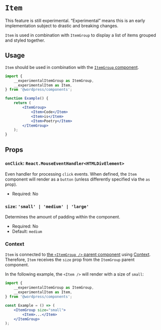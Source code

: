 # `Item`

<div class="callout callout-alert">
This feature is still experimental. “Experimental” means this is an early implementation subject to drastic and breaking changes.
</div>

`Item` is used in combination with `ItemGroup` to display a list of items grouped and styled together.

## Usage

`Item` should be used in combination with the [`ItemGroup` component](/packages/components/src/item-group/item-group/README.md).

```jsx
import {
	__experimentalItemGroup as ItemGroup,
	__experimentalItem as Item,
} from '@wordpress/components';

function Example() {
	return (
		<ItemGroup>
			<Item>Code</Item>
			<Item>is</Item>
			<Item>Poetry</Item>
		</ItemGroup>
	);
}
```

## Props

### `onClick`: `React.MouseEventHandler<HTMLDivElement>`

Even handler for processing `click` events. When defined, the `Item` component will render as a `button` (unless differently specified via the `as` prop).

- Required: No

### `size`: `'small' | 'medium' | 'large'`

Determines the amount of padding within the component.

- Required: No
- Default: `medium`

### Context

`Item` is connected to [the `<ItemGroup />` parent component](/packages/components/src/item-group/item-group/README.md) using [Context](https://reactjs.org/docs/context.html). Therefore, `Item` receives the `size` prop from the `ItemGroup` parent component.

In the following example, the `<Item />` will render with a size of `small`:

```jsx
import {
	__experimentalItemGroup as ItemGroup,
	__experimentalItem as Item,
} from '@wordpress/components';

const Example = () => (
	<ItemGroup size="small">
		<Item>...</Item>
	</ItemGroup>
);
```
